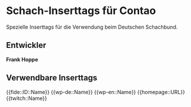 # Schach-Inserttags für Contao

Spezielle Inserttags für die Verwendung beim Deutschen Schachbund.

## Entwickler ##

**Frank Hoppe**

## Verwendbare Inserttags ##

{{fide::ID::Name}}
{{wp-de::Name}}
{{wp-en::Name}}
{{homepage::URL}}
{{twitch::Name}}


